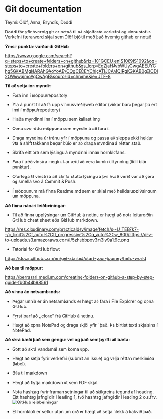 # Git documentation
Teymi: Ólöf, Anna, Bryndís, Doddi

Doddi fór yfir hvernig git er notað til að skjalfesta verkefni og vinnustofur.
Verkefni færa [word skjal]() sem Ólöf bjó til með það hvernig github er notað


**Ýmsir punktar varðandi GitHub**

<https://www.google.com/search?q=steps+to+create+folders+on+github&rlz=1C1GCEU_enIS1089IS1092&oq=steps+to+create+folders+on+github&gs_lcrp=EgZjaHJvbWUyCwgAEEUYChg5GKABMgkIARAhGAoYoAEyCQgCECEYChigATIJCAMQIRgKGKAB0gEIODI2OWowajmoAgCwAgE&sourceid=chrome&ie=UTF-8>



**Til að setja inn myndir:**

- Fara inn í möppu/repository

- Ýta á punkt til að fá upp vinnusvæði/web editor (virkar bara þegar þú ert inni í möppu/repository)

- Hlaða myndinni inn í möppu sem kallast img

- Opna svo réttu möppuna sem myndin á að fara í.

- Draga myndina úr trénu yfir í möppuna og passa að sleppa ekki heldur ýta á shift takkann þegar búið er að draga myndina á réttan stað.

- Skrifa eitt orð sem lýsingu á myndinni innan hornklofans.

- Fara í tréð vinstra megin. Þar ætti að vera komin tilkynning (lítill blár punktur).

- Ofarlega til vinstri á að skrifa stutta lýsingu á því hvað verið var að gera og smella svo á Commit & Push.

- Í möppunum má finna Readme.md sem er skjal með heildarupplýsingum um möppuna.

**Að finna nánari leiðbeiningar:**

- Til að finna upplýsingar um GitHub á netinu er hægt að nota leitarorðin GitHub cheat sheet eða GitHub markdown.

<https://res.cloudinary.com/practicaldev/image/fetch/s--U_TEB7k7--/c_limit%2Cf_auto%2Cfl_progressive%2Cq_auto%2Cw_800/https://dev-to-uploads.s3.amazonaws.com/i/5zhubbpov3m3ly9a1t9c.png>


- Tutorial for GitHub flow:

<https://docs.github.com/en/get-started/start-your-journey/hello-world>


**Að búa til möppur:**

<https://berrasari.medium.com/creating-folders-on-github-a-step-by-step-guide-fb0b44b98561>


**Að vinna án netsambands:**

- Þegar unnið er án netsambands er hægt að fara í File Explorer og opna GitHub. 

- Fyrst þarf að ,,clone“ frá GitHub á netinu.

- Hægt að opna NotePad og draga skjöl yfir í það. Þá birtist texti skjalsins í NotePad.

**Að skrá bæði það sem gengur vel og það sem þyrfti að bæta:**

- Gott að skrá vandamál sem koma upp.

- Hægt að setja fyrir verkefni (submit an issue) og velja réttan merkimiða (label).


- Búa til markdown
- Hægt að flytja markdown út sem PDF skjal.

- Nota hashtag fyrir framan setningar til að skilgreina tegund af heading. Eitt hashtag jafngildir Heading 1, tvö hashtag jafngildir Heading 2 o.s.frv.
![GitHub leiðbeiningar](image.jpg)

- Ef hornklofi er settur utan um orð er hægt að setja hlekk á bakvið það.
